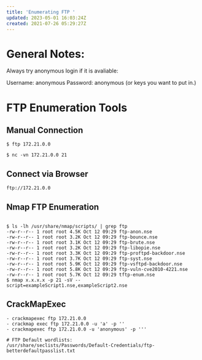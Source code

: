 ```yaml
---
title: 'Enumerating FTP '
updated: 2023-05-01 16:03:24Z
created: 2021-07-26 05:29:27Z
---
```


# General Notes: 
Always try anonymous login if it is avaliable: 

Username: anonymous
Password: anonymous (or keys you want to put in.)

# FTP Enumeration Tools
## Manual Connection
```
$ ftp 172.21.0.0
```
```
$ nc -vn 172.21.0.0 21
```
## Connect via Browser
```
ftp://172.21.0.0
```

## Nmap FTP Enumeration
```

$ ls -lh /usr/share/nmap/scripts/ | grep ftp
-rw-r--r-- 1 root root 4.5K Oct 12 09:29 ftp-anon.nse
-rw-r--r-- 1 root root 3.2K Oct 12 09:29 ftp-bounce.nse
-rw-r--r-- 1 root root 3.1K Oct 12 09:29 ftp-brute.nse
-rw-r--r-- 1 root root 3.2K Oct 12 09:29 ftp-libopie.nse
-rw-r--r-- 1 root root 3.3K Oct 12 09:29 ftp-proftpd-backdoor.nse
-rw-r--r-- 1 root root 3.7K Oct 12 09:29 ftp-syst.nse
-rw-r--r-- 1 root root 5.9K Oct 12 09:29 ftp-vsftpd-backdoor.nse
-rw-r--r-- 1 root root 5.8K Oct 12 09:29 ftp-vuln-cve2010-4221.nse
-rw-r--r-- 1 root root 5.7K Oct 12 09:29 tftp-enum.nse
$ nmap x.x.x.x -p 21 -sV --script=exampleScript1.nse,exampleScript2.nse
```

## CrackMapExec

```
- crackmapexec ftp 172.21.0.0
- crackmap exec ftp 172.21.0.0 -u 'a' -p ''
- crackmapexec ftp 172.21.0.0 -u 'anonymous' -p '''

# FTP Default wordlists: 
/usr/share/seclists/Passwords/Default-Credentials/ftp-betterdefaultpasslist.txt

```
